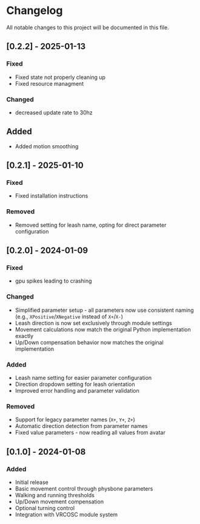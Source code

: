 # Changelog

All notable changes to this project will be documented in this file.
## [0.2.2] - 2025-01-13

### Fixed
- Fixed state not properly cleaning up
- Fixed resource managment

### Changed
- decreased update rate to 30hz

## Added
- Added motion smoothing

## [0.2.1] - 2025-01-10

### Fixed
- Fixed installation instructions

### Removed
- Removed setting for leash name, opting for direct parameter configuration

## [0.2.0] - 2024-01-09

### Fixed
- gpu spikes leading to crashing

### Changed
- Simplified parameter setup - all parameters now use consistent naming (e.g., `XPositive`/`XNegative` instead of `X+`/`X-`)
- Leash direction is now set exclusively through module settings
- Movement calculations now match the original Python implementation exactly
- Up/Down compensation behavior now matches the original implementation

### Added
- Leash name setting for easier parameter configuration
- Direction dropdown setting for leash orientation
- Improved error handling and parameter validation

### Removed
- Support for legacy parameter names (`X+`, `Y+`, `Z+`)
- Automatic direction detection from parameter names
- Fixed value parameters - now reading all values from avatar

## [0.1.0] - 2024-01-08

### Added
- Initial release
- Basic movement control through physbone parameters
- Walking and running thresholds
- Up/Down movement compensation
- Optional turning control
- Integration with VRCOSC module system
